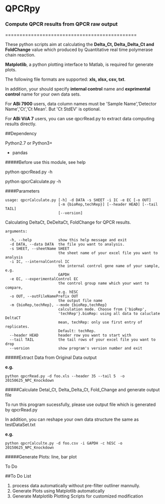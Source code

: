 # QPCRpy 

### Compute QPCR results from QPCR raw output  
==============================================


     
These python scripts aim at calculating the **Delta_Ct, Delta_Delta_Ct and FoldChange** value which
produced by Quantitative real time polymerase chain reaction.
    
**Matplotlib**, a python plotting interface to Matlab, is required for generate plots.
    
The following file formats are supported: **xls, xlsx, csv, txt**. 
    
In addition, your should specify **internal control** name and **exprimental control** name for your own data sets.
    
For **ABi 7900** users, data column names must be 'Sample Name','Detector Name','Ct','Ct Mean'. But 'Ct StdEV' is optional.

For **ABi ViiA 7** users, you can use qpcrRead.py to extract data computing results directly.

##Dependency

Python2.7 or Python3+

* pandas

#####Before use this module, see help

python qpcrRead.py -h 

python qpcrCalculate.py -h


####Parameters


    usage: qpcrCalculate.py [-h] -d DATA -s SHEET -i IC -e EC [-o OUT]
                            [-m {bioRep,techRep}] [--header HEAD] [--tail TAIL]
                            [--version]

Calculating DeltaCt, DeDeltaCt, FoldChange for QPCR results.

    arguments:

      -h, --help            show this help message and exit
      -d DATA, --data DATA  the file you want to analysis.
      -s SHEET, --sheetName SHEET
                            the sheet name of your excel file you want to analysis
      -i IC, --internalControl IC
                            the internal control gene name of your sample, e.g.
                            GAPDH
      -e EC, --experimentalControl EC
                            the control group name which your want to compare,
                            e.g. hESC
      -o OUT, --outFileNamePrefix OUT
                            the output file name
      -m {bioRep,techRep}, --mode {bioRep,techRep}
                            calculation mode. Choose from {'bioRep',
                            'techRep'}.bioRep: using all data to caluclate DeltaCT
                            mean, techRep: only use first entry of replicates.
                            Default: techRep.
      --header HEAD         header row you want to start with
      --tail TAIL           the tail rows of your excel file you want to drop
      --version             show program's version number and exit

 
#####Extract Data from Original Data output

**e.g.**  
    
    python qpcrRead.py -d foo.xls --header 35 --tail 5  -o 20150625_NPC_Knockdown

#####Calculate Detal_Ct, Delta_Delta_Ct, Fold_Change and generate output file

To run this program sucessfully, please use output file which is generated by qpcrRead.py

In addition, you can reshape your own data structure the same as testDataSet.txt

**e.g.** 

    python qpcrCalculte.py -d foo.csv -i GAPDH -c hESC -o 20150625_NPC_Knockdown

#####Generate Plots: line, bar plot

To Do

##To Do List

1. process data automatically without pre-filter outliner mannully.
2. Generate Plots using Matplotlib automatically 
3. Generate Matplotlib Plotting Scripts for customized modification

